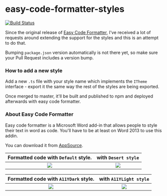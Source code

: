 # easy-code-formatter-styles

[![Build Status](https://dev.azure.com/charmingaddins/easy-code-formatter-styles/_apis/build/status/easy-code-formatter-styles-CI?branchName=master)](https://dev.azure.com/charmingaddins/easy-code-formatter-styles/_build/latest?definitionId=10&branchName=master)

Since the original release of [Easy Code Formatter](https://appsource.microsoft.com/en/product/office/WA104382008?tab=Overview), I've received a lot of requests around extending the support for the styles and this is an attempt to do that.

Bumping `package.json` version automatically is not there yet, so make sure your Pull Request includes a version bump.

### How to add a new style

Add a new `.ts` file with your style name which implements the `ITheme` interface - export it the same way the rest of the styles are being exported.

Once merged to master, it'll be built and published to npm and deployed afterwards with easy code formatter.

### About Easy Code Formatter

Easy code formatter is a Microsoft Word add-in that allows people to style their text in word as code. You'll have to be at least on Word 2013 to use this addin.

You can download it from [AppSource](https://appsource.microsoft.com/en/product/office/WA104382008?tab=Overview).

Formatted code with `Default` style. | with `Desert style`
:-------------------------:|:-------------------------:
![](https://github.com/armhil/easy-code-formatter-styles/blob/master/img/default.png)  |  ![](https://github.com/armhil/easy-code-formatter-styles/blob/master/img/desert.png)


Formatted code with `A11YDark` style. | with `A11YLight style`
:-------------------------:|:-------------------------:
![](https://github.com/armhil/easy-code-formatter-styles/blob/master/img/a11ydark.png)  |  ![](https://github.com/armhil/easy-code-formatter-styles/blob/master/img/a11ylight.png)